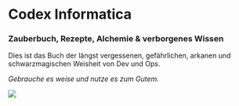 # Codex Informatica

### Zauberbuch, Rezepte, Alchemie & verborgenes Wissen

Dies ist das Buch der längst vergessenen, gefährlichen, arkanen und schwarzmagischen Weisheit von Dev und Ops.

_Gebrauche es weise und nutze es zum Gutem._

![](https://upload.wikimedia.org/wikipedia/commons/6/6b/Thomas_Norton_-_Ordinall_of_Alchemy-fig3.jpeg)

